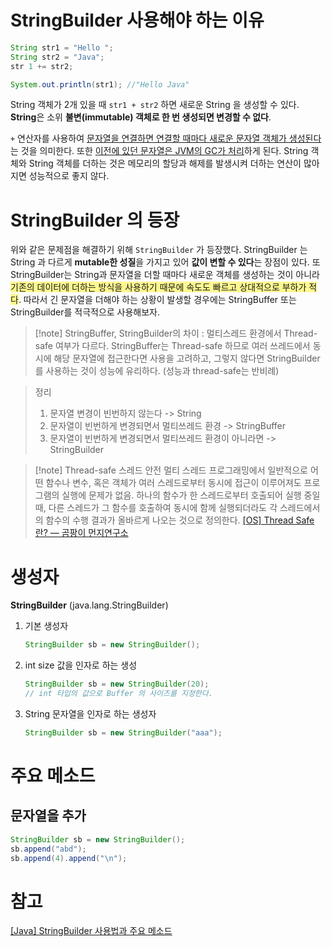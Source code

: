 # StringBuilder 사용해야 하는 이유
```java
String str1 = "Hello ";
String str2 = "Java";
str 1 += str2;

System.out.println(str1); //"Hello Java"
```

String 객체가 2개 있을 때 `str1 + str2` 하면 새로운 String 을 생성할 수 있다.<br>
**String**은 소위 **불변(immutable) 객체로 한 번 생성되면 변경할 수 없다**.<br>

`+` 연산자를 사용하여 <u>문자열을 연결하면 연결할 때마다 새로운 문자열 객체가 생성된다</u>는 것을 의미한다. 또한 <u>이전에 있던 문자열은 JVM의 GC가 처리</u>하게 된다. String 객체와 String 객체를 더하는 것은 메모리의 할당과 해제를 발생시켜 더하는 연산이 많아지면 성능적으로 좋지 않다.

# StringBuilder 의 등장
위와 같은 문제점을 해결하기 위해 `StringBuilder` 가 등장했다. StringBuilder 는 String 과 다르게 **mutable한 성질**을 가지고 있어 **값이 변할 수 있다**는 장점이 있다. 또 StringBuilder는 String과 문자열을 더할 때마다 새로운 객체를 생성하는 것이 아니라 <span style="background:#fff88f">기존의 데이터에 더하는 방식을 사용하기 때문에 속도도 빠르고 상대적으로 부하가 적다</span>. 따라서 긴 문자열을 더해야 하는 상황이 발생할 경우에는 StringBuffer 또는 StringBuilder를 적극적으로 사용해보자.

>[!note] StringBuffer, StringBuilder의 차이 : 멀티스레드 환경에서 Thread-safe 여부가 다르다.
>StringBuffer는 Thread-safe 하므로 여러 쓰레드에서 동시에 해당 문자열에 접근한다면 사용을 고려하고, 그렇지 않다면 StringBuilder를 사용하는 것이 성능에 유리하다. (성능과 thread-safe는 반비례)

> 정리
> 1. 문자열 변경이 빈번하지 않는다 -> String
> 2. 문자열이 빈번하게 변경되면서 멀티쓰레드 환경 -> StringBuffer
> 3. 문자열이 빈번하게 변경되면서 멀티쓰레드 환경이 아니라면 -> StringBuilder

>[!note] Thread-safe 스레드 안전
>멀티 스레드 프로그래밍에서 일반적으로 어떤 함수나 변수, 혹은 객체가 여러 스레드로부터 동시에 접근이 이루어져도 프로그램의 실행에 문제가 없음. 하나의 함수가 한 스레드로부터 호출되어 실행 중일 때, 다른 스레드가 그 함수를 호출하여 동시에 함께 실행되더라도 각 스레드에서의 함수의 수행 결과가 올바르게 나오는 것으로 정의한다. [[OS] Thread Safe란? — 곰팡이 먼지연구소](https://gompangs.tistory.com/entry/OS-Thread-Safe란)

# 생성자
**StringBuilder** (java.lang.StringBuilder)
1. 기본 생성자
	```java
	StringBuilder sb = new StringBuilder();
	```
2. int size 값을 인자로 하는 생성
	```java
	StringBuilder sb = new StringBuilder(20);
	// int 타입의 값으로 Buffer 의 사이즈를 지정한다.
	```
3. String 문자열을 인자로 하는 생성자
	```java
	StringBuilder sb = new StringBuilder("aaa");
	```

# 주요 메소드
## 문자열을 추가
```java
StringBuilder sb = new StringBuilder();
sb.append("abd");
sb.append(4).append("\n");
```


# 참고
[[Java] StringBuilder 사용법과 주요 메소드](https://myeongju00.tistory.com/61)
